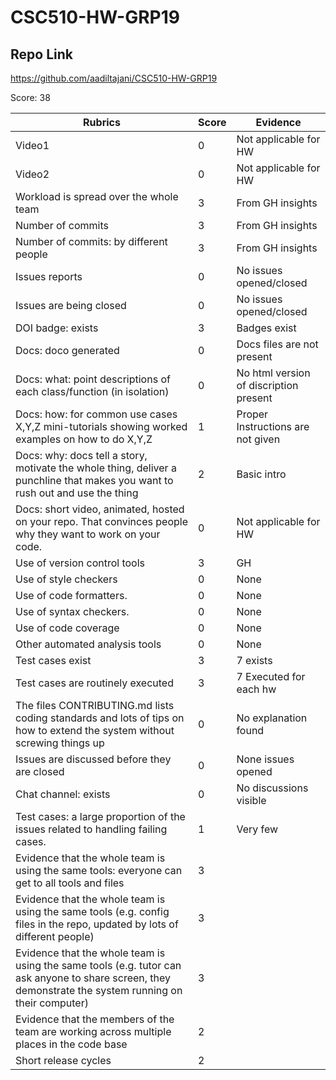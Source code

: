 # CSC510-HW-GRP19 

## Repo Link
https://github.com/aadiltajani/CSC510-HW-GRP19

Score: 38

|Rubrics|Score|Evidence|
|-----|---------|---------|
|Video1| 0 | Not applicable for HW  | 
|Video2| 0 | Not applicable for HW | 
|Workload is spread over the whole team | 3 | From GH insights |
|Number of commits| 3 | From GH insights |
|Number of commits: by different people| 3 | From GH insights |
|Issues reports | 0 | No issues opened/closed |
|Issues are being closed| 0 | No issues opened/closed |
|DOI badge: exists| 3 | Badges exist |
|Docs: doco generated | 0 | Docs files are not present |
|Docs: what: point descriptions of each class/function (in isolation) | 0 | No html version of discription present |
|Docs: how: for common use cases X,Y,Z mini-tutorials showing worked examples on how to do X,Y,Z| 1 | Proper Instructions are not given |
|Docs: why: docs tell a story, motivate the whole thing, deliver a punchline that makes you want to rush out and use the thing| 2 | Basic intro |
|Docs: short video, animated, hosted on your repo. That convinces people why they want to work on your code.| 0 | Not applicable for HW |
|Use of version control tools| 3 | GH |
|Use of style checkers | 0 | None |
|Use of code formatters. | 0 | None |
|Use of syntax checkers. | 0 | None |
|Use of code coverage | 0 | None |
|Other automated analysis tools| 0 | None |
|Test cases exist| 3 | 7 exists |
|Test cases are routinely executed| 3 | 7 Executed for each hw |
|The files CONTRIBUTING.md lists coding standards and lots of tips on how to extend the system without screwing things up| 0 | No explanation found |
|Issues are discussed before they are closed| 0 | None issues opened |
|Chat channel: exists| 0 | No discussions visible |
|Test cases: a large proportion of the issues related to handling failing cases.| 1 | Very few |
|Evidence that the whole team is using the same tools: everyone can get to all tools and files| 3 | 
|Evidence that the whole team is using the same tools (e.g. config files in the repo, updated by lots of different people)| 3 | 
|Evidence that the whole team is using the same tools (e.g. tutor can ask anyone to share screen, they demonstrate the system running on their computer)| 3 | 
|Evidence that the members of the team are working across multiple places in the code base| 2 | 
|Short release cycles | 2 |  |
